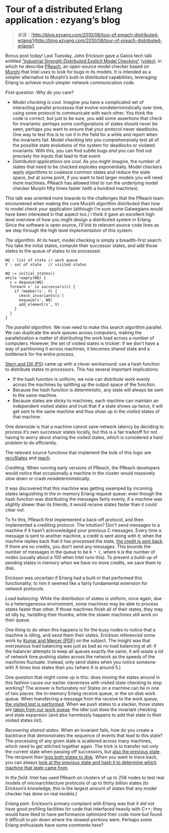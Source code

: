 <!--yml
category: 未分类
date: 2024-07-01 18:18:12
-->

# Tour of a distributed Erlang application : ezyang’s blog

> 来源：[http://blog.ezyang.com/2010/08/tour-of-preach-distributed-erlang/](http://blog.ezyang.com/2010/08/tour-of-preach-distributed-erlang/)

Bonus post today! Last Tuesday, John Erickson gave a Galois tech talk entitled [“Industrial Strength Distributed Explicit Model Checking”](http://vimeo.com/13865125) ([video](http://vimeo.com/13865125)), in which he describe [PReach](http://bitbucket.org/jderick/preach), an open-source model checker based on [Murphi](http://verify.stanford.edu/dill/murphi.html) that Intel uses to look for bugs in its models. It is intended as a simpler alternative to Murphi’s built-in distributed capabilities, leveraging Erlang to achieve much simpler network communication code.

*First question.* Why do you care?

*   *Model checking is cool.* Imagine you have a complicated set of interacting parallel processes that evolve nondeterministically over time, using some protocol to communicate with each other. You think the code is correct, but just to be sure, you add some assertions that check for invariants: perhaps some configurations of states should never be seen, perhaps you want to ensure that your protocol never deadlocks. One way to test this is to run it in the field for a while and report when the invariants fail. Model checking lets you comprehensively test all of the possible state evolutions of the system for deadlocks or violated invariants. With this, you can find subtle bugs *and* you can find out precisely the inputs that lead to that event.
*   *Distributed applications are cool.* As you might imagine, the number of states that need to be checked explodes exponentially. Model checkers apply algorithms to coalesce common states and reduce the state space, but at some point, if you want to test larger models you will need more machines. PReach has allowed Intel to run the underlying model checker Murphi fifty times faster (with a hundred machines).

This talk was oriented more towards to the challenges that the PReach team encountered when making the core Murphi algorithm distributed than how to model check your application (although I’m sure some Galwegians would have been interested in that aspect too.) I think it gave an excellent high level overview of how you might design a distributed system in Erlang. Since the software is open source, I’ll link to relevant source code lines as we step through the high level implementation of this system.

*The algorithm.* At its heart, model checking is simply a breadth-first search. You take the initial states, compute their successor states, and add those states to the queue of states to be processed.

```
WQ : list of state // work queue
V : set of state   // visited states

WQ := initial_states()
while !empty(WQ) {
  s = dequeue(WQ)
  foreach s' in successors(s) {
    if !member(s', V) {
      check_invariants(s')
      enqueue(s', WQ)
      add_element(s', V)
    }
  }
}

```

*The parallel algorithm.* We now need to make this search algorithm parallel. We can duplicate the work queues across computers, making the parallelization a matter of distributing the work load across a number of computers. However, the set of visited states is trickier: if we don’t have a way of partitioning it across machines, it becomes shared state and a bottleneck for the entire process.

[Stern and Dill (PS)](http://sprout.stanford.edu/dill/PAPERS/verification/SD97.ps) came up with a clever workaround: use a hash function to distribute states to processors. This has several important implications:

*   If the hash function is uniform, we now can distribute work evenly across the machines by splitting up the output space of the function.
*   Because the hash function is deterministic, any state will always be sent to the same machine.
*   Because states are sticky to machines, each machine can maintain an independent visited states and trust that if a state shows up twice, it will get sent to the same machine and thus show up in the visited states of that machine.

One downside is that a machine cannot save network latency by deciding to process it’s own successor states locally, but this is a fair tradeoff for not having to worry about sharing the visited states, which is considered a hard problem to do efficiently.

The relevant source functions that implement the bulk of this logic are [recvStates](http://bitbucket.org/jderick/preach/src/514dcacd581c/release-1.1/preach.erl#cl-770) and [reach](http://bitbucket.org/jderick/preach/src/514dcacd581c/release-1.1/preach.erl#cl-694).

*Crediting.* When running early versions of PReach, the PReach developers would notice that occasionally a machine in the cluster would massively slow down or crash nondeterministically.

It was discovered that this machine was getting swamped by incoming states languishing in the in-memory Erlang request queue: even though the hash function was distributing the messages fairly evenly, if a machine was slightly slower than its friends, it would receive states faster than it could clear out.

To fix this, PReach first implemented a back-off protocol, and then implemented a crediting protocol. The intuition? Don’t send messages to a machine if it hasn’t acknowledged your previous C messages. Every time a message is sent to another machine, a credit is sent along with it; when the machine replies back that it has processed the state, [the credit is sent back](http://bitbucket.org/jderick/preach/src/514dcacd581c/release-1.1/preach.erl#cl-794). If there are no credits, you don’t send any messages. This bounds the number of messages in the queue to be `N * C`, where `N` is the number of nodes (usually about a 100 when Intel runs this). To prevent a build-up of pending states in memory when we have no more credits, we save them to disk.

Erickson was uncertain if Erlang had a built-in that performed this functionality; to him it seemed like a fairly fundamental extension for network protocols.

*Load balancing.* While the distribution of states is uniform, once again, due to a heterogeneous environment, some machines may be able to process states faster than other. If those machines finish all of their states, they may sit idly by, twiddling their thumbs, while the slower machines still work on their queue.

One thing to do when this happens is for the busy nodes to notice that a machine is idling, and send them their states. Erickson referenced some work by [Kumar and Mercer (PDF)](http://citeseerx.ist.psu.edu/viewdoc/download?doi=10.1.1.94.2832&rep=rep1&type=pdf) on the subject. The insight was that overzealous load balancing was just as bad as no load balancing at all: if the balancer attempts to keep all queues exactly the same, it will waste a lot of network time pushing states across the network as the speeds of the machines fluctuate. Instead, only send states when you notice someone with X times less states than you (where X is around 5.)

One question that might come up is this: does moving the states around in this fashion cause our earlier cleverness with visited state checking to stop working? The answer is fortunately no! States on a machine can be in one of two places: the in-memory Erlang receive queue, or the on-disk work queue. When transferring a message from the receive to the work queue, [the visited test is performed](http://bitbucket.org/jderick/preach/src/514dcacd581c/release-1.1/preach.erl#cl-798). When we push states to a slacker, those states are [taken from our work queue](http://bitbucket.org/jderick/preach/src/514dcacd581c/release-1.1/preach.erl#cl-817): the idler just does the invariant checking and state expansion (and also harmlessly happens to add that state to their visited states list).

*Recovering shared states.* When an invariant fails, how do you create a backtrace that demonstrates the sequence of events that lead to this state? The processing of any given state is scattered across many machines, which need to get stitched together again. The trick is to transfer not only the current state when passing off successors, but [also the previous state](http://bitbucket.org/jderick/preach/src/514dcacd581c/release-1.1/preach.erl#cl-793). The recipient then [logs both states to disk](http://bitbucket.org/jderick/preach/src/514dcacd581c/release-1.1/preach.erl#cl-804). When you want to trace back, you can always [look at the previous state and hash it to determine which machine that state came from](http://bitbucket.org/jderick/preach/src/514dcacd581c/release-1.1/preach.erl#cl-350).

*In the field.* Intel has used PReach on clusters of up to 256 nodes to test real models of microarchitecture protocols of up to thirty billion states (to Erickson’s knowledge, this is the largest amount of states that any model checker has done on real models.)

*Erlang pain.* Erickson’s primary complaint with Erlang was that it did not have good profiling facilities for code that interfaced heavily with C++; they would have liked to have performance optimized their code more but found it difficult to pin down where the slowest portions were. Perhaps some Erlang enthusiasts have some comments here?